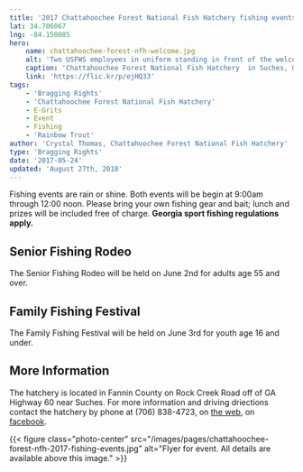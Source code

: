 ```yaml
---
title: '2017 Chattahoochee Forest National Fish Hatchery fishing events'
lat: 34.706067
lng: -84.150085
hero:
    name: chattahoochee-forest-nfh-welcome.jpg
    alt: 'Two USFWS employees in uniform standing in front of the welcome sign at the hatchery.'
    caption: 'Chattahoochee Forest National Fish Hatchery  in Suches, GA. Photo by USFWS.'
    link: 'https://flic.kr/p/ejHQ33'
tags:
    - 'Bragging Rights'
    - 'Chattahoochee Forest National Fish Hatchery'
    - E-Grits
    - Event
    - Fishing
    - 'Rainbow Trout'
author: 'Crystal Thomas, Chattahoochee Forest National Fish Hatchery'
type: 'Bragging Rights'
date: '2017-05-24'
updated: 'August 27th, 2018'
---
```


Fishing events are rain or shine.  Both events will be begin at 9:00am through 12:00 noon.  Please bring your own fishing gear and bait; lunch and prizes will be included free of charge. **Georgia sport fishing regulations apply.**

## Senior Fishing Rodeo

The Senior Fishing Rodeo will be held on June 2nd for adults age 55 and over.

## Family Fishing Festival

The Family Fishing Festival will be held on June 3rd for youth age 16 and under.

## More Information

The hatchery is located in Fannin County on Rock Creek Road off of GA Highway 60 near Suches.  For more information and driving driections contact the hatchery by phone at (706) 838-4723, on [the web](https://www.fws.gov/chattahoocheeforest), on [facebook](https://www.facebook.com/chattahoocheeforestnfh).

{{< figure class="photo-center" src="/images/pages/chattahoochee-forest-nfh-2017-fishing-events.jpg" alt="Flyer for event.  All details are available above this image." >}}
